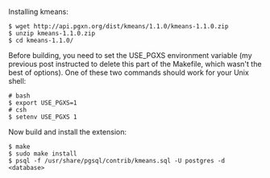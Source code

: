 Installing kmeans:

```
$ wget http://api.pgxn.org/dist/kmeans/1.1.0/kmeans-1.1.0.zip
$ unzip kmeans-1.1.0.zip
$ cd kmeans-1.1.0/
```

Before building, you need to set the USE_PGXS environment variable (my previous post instructed to delete this part of the Makefile, which wasn't the best of options). One of these two commands should work for your Unix shell:

```
# bash
$ export USE_PGXS=1
# csh
$ setenv USE_PGXS 1
```
Now build and install the extension:

```
$ make
$ sudo make install
$ psql -f /usr/share/pgsql/contrib/kmeans.sql -U postgres -d <database>

```
